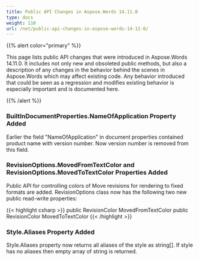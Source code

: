 ```yaml
---
title: Public API Changes in Aspose.Words 14.11.0
type: docs
weight: 110
url: /net/public-api-changes-in-aspose-words-14-11-0/
---
```


{{% alert color="primary" %}} 

This page lists public API changes that were introduced in Aspose.Words 14.11.0. It includes not only new and obsoleted public methods, but also a description of any changes in the behavior behind the scenes in Aspose.Words which may affect existing code. Any behavior introduced that could be seen as a regression and modifies existing behavior is especially important and is documented here.

{{% /alert %}} 
### **BuiltInDocumentProperties.NameOfApplication Property Added**
Earlier the field "NameOfApplication" in document properties contained product name with version number. Now version number is removed from this field.
### **RevisionOptions.MovedFromTextColor and RevisionOptions.MovedToTextColor Properties Added**
Public API for controlling colors of Move revisions for rendering to fixed formats are added. RevisionOptions class now has the following two new public read-write properties:

{{< highlight csharp >}}
public RevisionColor MovedFromTextColor
public RevisionColor MovedToTextColor
{{< /highlight >}}
### **Style.Aliases Property Added**
Style.Aliases property now returns all aliases of the style as string[]. If style has no aliases then empty array of string is returned.
